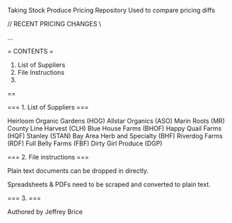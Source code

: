 Taking Stock Produce Pricing Repository
Used to compare pricing diffs

// RECENT PRICING CHANGES \\

...

= CONTENTS =

1. List of Suppliers
2. File Instructions
3. 

==


=== 1. List of Suppliers ===

Heirloom Organic Gardens (HOG)
Allstar Organics (ASO)
Marin Roots (MR)
County Line Harvest (CLH)
Blue House Farms (BHOF)
Happy Quail Farms (HQF)
Stanley (STAN)
Bay Area Herb and Specialty (BHF)
Riverdog Farms (RDF)
Full Belly Farms (FBF)
Dirty Girl Produce (DGP)

=== 2. File instructions ===

Plain text documents can be dropped in directly.

Spreadsheets & PDFs need to be scraped and converted to plain text.

=== 3.  ===

Authored by Jeffrey Brice
